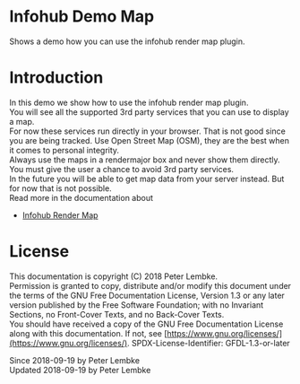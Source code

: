 # Infohub Demo Map
Shows a demo how you can use the infohub render map plugin.  

# Introduction
In this demo we show how to use the infohub render map plugin.  
You will see all the supported 3rd party services that you can use to display a map.  
For now these services run directly in your browser. That is not good since you are being tracked. Use Open Street Map (OSM), they are the best when it comes to personal integrity.  
Always use the maps in a rendermajor box and never show them directly. You must give the user a chance to avoid 3rd party services.  
In the future you will be able to get map data from your server instead. But for now that is not possible.  
Read more in the documentation about  

- [Infohub Render Map](plugin,infohub_render_map)

# License
This documentation is copyright (C) 2018 Peter Lembke.  
Permission is granted to copy, distribute and/or modify this document under the terms of the GNU Free Documentation License, Version 1.3 or any later version published by the Free Software Foundation; with no Invariant Sections, no Front-Cover Texts, and no Back-Cover Texts.  
You should have received a copy of the GNU Free Documentation License along with this documentation. If not, see [https://www.gnu.org/licenses/](https://www.gnu.org/licenses/).  SPDX-License-Identifier: GFDL-1.3-or-later  

Since 2018-09-19 by Peter Lembke  
Updated 2018-09-19 by Peter Lembke  
